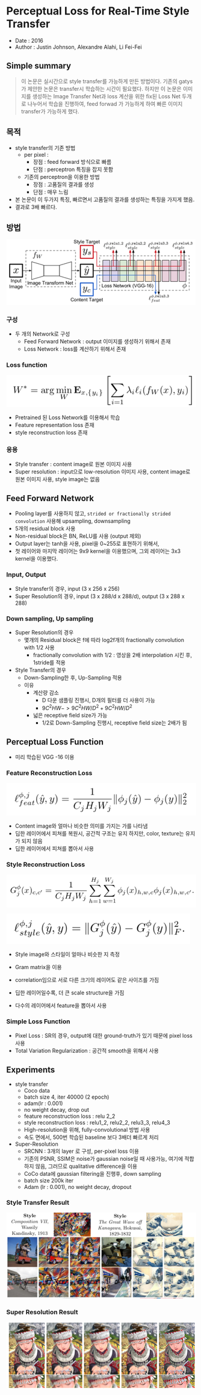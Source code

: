 # Perceptual Loss for Real-Time Style Transfer

- Date : 2016
- Author : Justin Johnson, Alexandre Alahi, Li Fei-Fei



## Simple summary

>이 논문은 실시간으로 style transfer를 가능하게 만든 방법이다. 기존의 gatys가 제안한 논문은 transfer시 학습하는 시간이 필요했다. 하지만 이 논문은 이미지를 생성하는 Image Transfer Net과 loss 계산을 위한 fix된 Loss Net 두개로 나누어서 학습을 진행하여, feed forwad 가 가능하게 하여 빠른 이미지 transfer가 가능하게 했다.



## 목적

- style transfer의 기존 방법
  - per pixel : 
    - 장점 : feed forward 방식으로 빠름
    - 단점 : perceptron 특징을 잡지 못함
  - 기존의 perceptron을 이용한 방법
    - 장점 : 고품질의 결과를 생성
    - 단점 : 매우 느림
- 본 논문이 이 두가지 특징, 빠르면서 고품질의 결과를 생성하는 특징을 가지게 했음.
- 결과로 3배 빠르다.



## 방법

![0](../../images/style_transer_realtime_0.png)

### 구성

- 두 개의 Network로 구성
  - Feed Forward Network : output 이미지를 생성하기 위해서 존재
  - Loss Network : loss를 계산하기 위해서 존재



### Loss function

![0](../../images/style_transer_realtime_1.png)

- Pretrained 된 Loss Network를 이용해서 학습
- Feature representation loss 존재
- style reconstruction loss 존재



### 응용

- Style transfer : content image로 원본 이미지 사용
- Super resolution : input으로 low-resolution 이미지 사용, content image로 원본 이미지 사용, style image는 없음



## Feed Forward Network

- Pooling layer를 사용하지 않고, `strided or fractionally strided convolution` 사용해 upsampling, downsampling
- 5개의 residual block 사용
- Non-residual block은 BN, ReLU를 사용 (output 제외)
- Output layer는 tanh을 사용, pixel을 0~255로 표현하기 위해서,
- 첫 레이어와 마지막 레이어는 9x9 kernel을 이용했으며, 그외 레이어는 3x3 kernel을 이용했다.



### Input, Output

- Style transfer의 경우, input (3 x 256 x 256)
- Super Resolution의 경우, input (3 x 288/d x 288/d), output (3 x 288 x 288)



### Down sampling, Up sampling

- Super Resolution의 경우
  - 몇개의 Residual block은 f에 따라 log2f개의 fractionally convolution with 1/2 사용
    - fractionally convolution with 1/2 : 영상을 2배 interpolation 시킨 후, 1stride를 적용
- Style Transfer의 경우
  - Down-Sampling한 후, Up-Sampling 적용
  - 이유
    - 계산량 감소 
      -  D 다운 샘플링 진행시, D개의 필터를 더 사용이 가능
      - $9C^{2}HW ->  9C^{2}HW/D^{2}+9C^{2}HW/D^{2}$
    - 넓은 receptive field size가 가능
      - 1/2로 Down-Sampling 진행시, receptive field size는 2배가 됨



## Perceptual Loss Function

- 미리 학습된 VGG -16 이용



### Feature Reconstruction Loss

![0](../../images/style_transer_realtime_2.png)

- Content image와 얼마나 비슷한 의미를 가지는 가를 나타냄
- 딥한 레이어에서 피쳐를 복원시, 공간적 구조는 유지 하지만, color, texture는 유지가 되지 않음
- 딥한 레이어에서 피쳐를 뽑아서 사용



### Style Reconstruction Loss

![0](../../images/style_transer_realtime_3.png)

![0](../../images/style_transer_realtime_4.png)

- Style image와 스타일이 얼마나 비슷한 지 측정
- Gram matrix을 이용



- correlation임으로 서로 다른 크기의 레이어도 같은 사이즈를 가짐
- 딥한 레이어일수록, 더 큰 scale structure을 가짐
- 다수의 레이어에서 feature을 뽑아서 사용



### Simple Loss Function

- Pixel Loss : SR의 경우, output에 대한 ground-truth가 있기 때문에 pixel loss 사용
- Total Variation Regularization : 공간적 smooth을 위해서 사용



## Experiments

- style transfer
  - Coco data
  - batch size 4, iter 40000 (2 epoch)
  - adam(lr : 0.001)
  - no weight decay, drop out
  - feature reconstruction loss : relu 2_2
  - style reconstruction loss : relu1_2, relu2_2, relu3_3, relu4_3
  - High-resolution을 위해, fully-convolutional 방법 사용
  - 속도 면에서, 500번 학습된 baseline 보다 3배더 빠르게 처리
- Super-Resolution
  - SRCNN : 3개의 layer 로 구성, per-pixel loss 이용
  - 기존의 PSNR, SSIM은 noise가 gaussian noise일 때 사용가능, 여기에 적합하지 않음, 그러므로 qualitative difference을 이용
  - CoCo data에 gaussian filtering을 진행후, down sampling
  - batch size 200k iter
  - Adam (lr : 0.001), no weight decay, dropout



### Style Transfer Result

![0](../../images/style_transer_realtime_6.png)



### Super Resolution Result

![0](../../images/style_transer_realtime_7.png)
